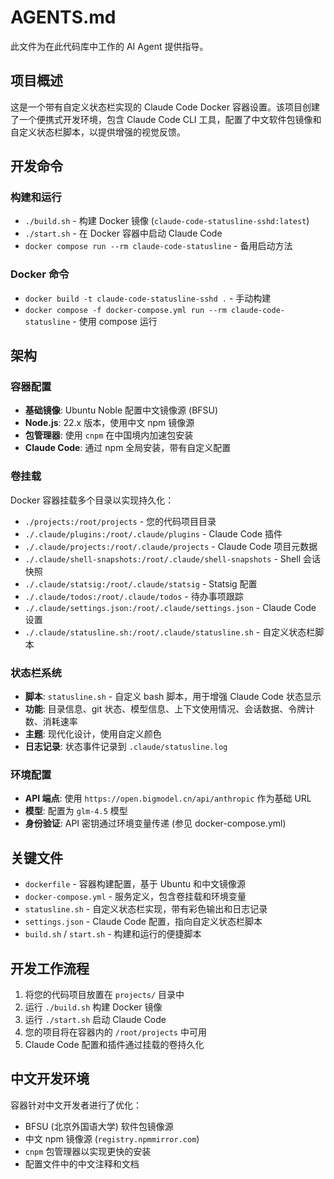 # AGENTS.md

此文件为在此代码库中工作的 AI Agent 提供指导。

## 项目概述

这是一个带有自定义状态栏实现的 Claude Code Docker
容器设置。该项目创建了一个便携式开发环境，包含 Claude Code CLI
工具，配置了中文软件包镜像和自定义状态栏脚本，以提供增强的视觉反馈。

## 开发命令

### 构建和运行

- `./build.sh` - 构建 Docker 镜像 (`claude-code-statusline-sshd:latest`)
- `./start.sh` - 在 Docker 容器中启动 Claude Code
- `docker compose run --rm claude-code-statusline` - 备用启动方法

### Docker 命令

- `docker build -t claude-code-statusline-sshd .` - 手动构建
- `docker compose -f docker-compose.yml run --rm claude-code-statusline` - 使用
  compose 运行

## 架构

### 容器配置

- **基础镜像**: Ubuntu Noble 配置中文镜像源 (BFSU)
- **Node.js**: 22.x 版本，使用中文 npm 镜像源
- **包管理器**: 使用 `cnpm` 在中国境内加速包安装
- **Claude Code**: 通过 npm 全局安装，带有自定义配置

### 卷挂载

Docker 容器挂载多个目录以实现持久化：

- `./projects:/root/projects` - 您的代码项目目录
- `./.claude/plugins:/root/.claude/plugins` - Claude Code 插件
- `./.claude/projects:/root/.claude/projects` - Claude Code 项目元数据
- `./.claude/shell-snapshots:/root/.claude/shell-snapshots` - Shell 会话快照
- `./.claude/statsig:/root/.claude/statsig` - Statsig 配置
- `./.claude/todos:/root/.claude/todos` - 待办事项跟踪
- `./.claude/settings.json:/root/.claude/settings.json` - Claude Code 设置
- `./.claude/statusline.sh:/root/.claude/statusline.sh` - 自定义状态栏脚本

### 状态栏系统

- **脚本**: `statusline.sh` - 自定义 bash 脚本，用于增强 Claude Code 状态显示
- **功能**: 目录信息、git
  状态、模型信息、上下文使用情况、会话数据、令牌计数、消耗速率
- **主题**: 现代化设计，使用自定义颜色
- **日志记录**: 状态事件记录到 `.claude/statusline.log`

### 环境配置

- **API 端点**: 使用 `https://open.bigmodel.cn/api/anthropic` 作为基础 URL
- **模型**: 配置为 `glm-4.5` 模型
- **身份验证**: API 密钥通过环境变量传递 (参见 docker-compose.yml)

## 关键文件

- `dockerfile` - 容器构建配置，基于 Ubuntu 和中文镜像源
- `docker-compose.yml` - 服务定义，包含卷挂载和环境变量
- `statusline.sh` - 自定义状态栏实现，带有彩色输出和日志记录
- `settings.json` - Claude Code 配置，指向自定义状态栏脚本
- `build.sh` / `start.sh` - 构建和运行的便捷脚本

## 开发工作流程

1. 将您的代码项目放置在 `projects/` 目录中
2. 运行 `./build.sh` 构建 Docker 镜像
3. 运行 `./start.sh` 启动 Claude Code
4. 您的项目将在容器内的 `/root/projects` 中可用
5. Claude Code 配置和插件通过挂载的卷持久化

## 中文开发环境

容器针对中文开发者进行了优化：

- BFSU (北京外国语大学) 软件包镜像源
- 中文 npm 镜像源 (`registry.npmmirror.com`)
- `cnpm` 包管理器以实现更快的安装
- 配置文件中的中文注释和文档
